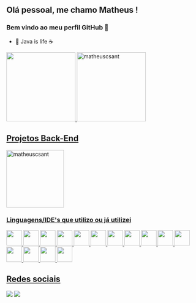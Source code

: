 ## Olá pessoal, me chamo Matheus ! 
### Bem vindo ao meu perfil GitHub 👋

- 🌱 Java is life ☕

<div>
<a href="https://github.com/matheuscsant">
<img loading="lazy" height="180em" src="https://github-readme-stats.vercel.app/api/top-langs/?username=matheuscsant&layout=compact&langs_count=7&theme=github_dark"/>
<img loading="lazy" height="180em" src="https://github-readme-stats.vercel.app/api?username=matheuscsant&show_icons=true&theme=github_dark" alt="matheuscsant" />
</div>

## Projetos Back-End
<a href="https://github.com/matheuscsant/Projeto-Spring-Boot">
<img loading="lazy" height="150em" src="https://github-readme-stats.vercel.app/api/pin/?username=matheuscsant&repo=projeto-spring-boot&show_owner=true&theme=github_dark" alt="matheuscsant" />

### Linguagens/IDE's que utilizo ou já utilizei

<img src="https://cdn.jsdelivr.net/gh/devicons/devicon/icons/java/java-original.svg" width="40" heigh="40" /> <img src="https://cdn.jsdelivr.net/gh/devicons/devicon/icons/android/android-original.svg" width="40" heigh="40"/>
<img src="https://cdn.jsdelivr.net/gh/devicons/devicon/icons/spring/spring-original.svg" width="40" heigh="40"/>
<img src="https://cdn.jsdelivr.net/gh/devicons/devicon/icons/opencv/opencv-original.svg" width="40" heigh="40"/>
<img src="https://cdn.jsdelivr.net/gh/devicons/devicon/icons/html5/html5-original.svg" width="40" height="40" /> 
<img src="https://cdn.jsdelivr.net/gh/devicons/devicon/icons/css3/css3-original.svg" width="40" height="40" /> 
<img src="https://cdn.jsdelivr.net/gh/devicons/devicon/icons/git/git-original.svg" width="40" heigh="40" /> 
<img src="https://cdn.jsdelivr.net/gh/devicons/devicon/icons/github/github-original.svg" width="40" heigh="40" />
<img src="https://cdn.jsdelivr.net/gh/devicons/devicon/icons/androidstudio/androidstudio-original.svg" width="40" heigh="40"/>
<img src="https://cdn.jsdelivr.net/gh/devicons/devicon/icons/visualstudio/visualstudio-plain.svg" width="40" heigh="40" /> 
<img src="https://cdn.jsdelivr.net/gh/devicons/devicon/icons/vscode/vscode-original.svg" width="40" heigh="40" /> 
<img src="https://cdn.jsdelivr.net/gh/devicons/devicon/icons/unity/unity-original.svg" width="40" heigh="40"/> 
<img src="https://cdn.jsdelivr.net/gh/devicons/devicon/icons/matlab/matlab-original.svg" width="40" heigh="40"/>
<img src="https://cdn.jsdelivr.net/gh/devicons/devicon/icons/mysql/mysql-original.svg" width="40" heigh="40" /> 
<img src="https://cdn.jsdelivr.net/gh/devicons/devicon/icons/gradle/gradle-plain.svg" width="40" heigh="40"/>

## Redes sociais
<div>
<a href = "mailto:matheuscampanholasantos123@gmai.com"><img src="https://img.shields.io/badge/Gmail-D14836?style=for-the-badge&logo=gmail&logoColor=white" target="_blank"></a>
<a href="https://www.linkedin.com/in/matheuscampanhola" target="_blank"><img src="https://img.shields.io/badge/-LinkedIn-%230077B5?style=for-the-badge&logo=linkedin&logoColor=white" target="_blank"></a>   
</div>

